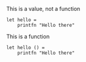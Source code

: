This is a value, not a function
```
let hello =  
    printfn "Hello there"
```

This is a function
```
let hello () =
    printfn "Hello there"
```
